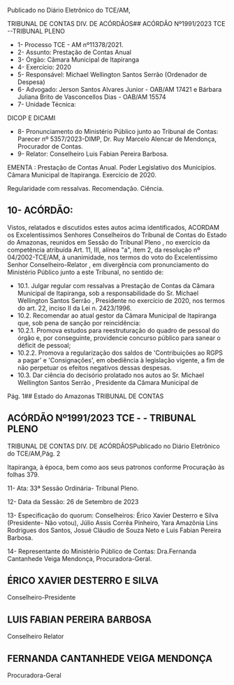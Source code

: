 Publicado  no  Diário  Eletrônico do TCE/AM,

TRIBUNAL DE CONTAS DIV. DE ACÓRDÃOS## ACÓRDÃO Nº1991/2023  TCE --TRIBUNAL PLENO

- 1- Processo TCE - AM nº11378/2021.
- 2- Assunto: Prestação de Contas Anual
- 3- Órgão: Câmara Municipal de Itapiranga
- 4- Exercício: 2020
- 5- Responsável: Michael Wellington Santos Serrão (Ordenador de Despesa)
- 6- Advogado: Jerson Santos Alvares Junior - OAB/AM 17421 e Bárbara Juliana Brito de Vasconcellos Dias -  OAB/AM 15574
- 7- Unidade Técnica:

DICOP E DICAMI

- 8- Pronunciamento  do  Ministério  Público  junto  ao  Tribunal  de  Contas: Parecer  nº 5357/2023-DIMP, Dr. Ruy Marcelo Alencar de Mendonça, Procurador de Contas.
- 9- Relator: Conselheiro Luis Fabian Pereira Barbosa.

EMENTA : Prestação de Contas Anual. Poder Legislativo  dos  Municípios.  Câmara  Municipal  de Itapiranga. Exercício de 2020.

Regularidade com ressalvas. Recomendação. Ciência.

## 10-  ACÓRDÃO:

Vistos, relatados e discutidos estes autos acima identificados, ACORDAM os Excelentíssimos Senhores Conselheiros do Tribunal de Contas do Estado do Amazonas, reunidos em Sessão do Tribunal Pleno , no exercício da competência atribuída Art. 11, III, alínea "a", item 2, da resolução nº 04/2002-TCE/AM, à unanimidade, nos termos do voto do Excelentíssimo Senhor Conselheiro-Relator , em divergência com pronunciamento do Ministério Público junto a este Tribunal, no sentido de:

- 10.1. Julgar  regular  com  ressalvas a  Prestação  de  Contas da  Câmara Municipal de Itapiranga, sob a responsabilidade do Sr. Michael Wellington  Santos  Serrão , Presidente  no  exercício  de  2020,  nos termos do art. 22, inciso II da Lei n. 2423/1996.
- 10.2. Recomendar ao  atual  gestor  da  Câmara  Municipal  de  Itapiranga  que, sob pena de sanção por reincidência:
- 10.2.1.  Promova estudos para reestruturação do quadro de pessoal do órgão e, por conseguinte, providencie concurso público para sanear o déficit de pessoal;
- 10.2.2.  Promova a regularização dos saldos de 'Contribuições ao RGPS  a pagar' e 'Consignações', em obediência à legislação vigente, a fim de não perpetuar os efeitos negativos dessas despesas.
- 10.3. Dar ciência do decisório prolatado nos autos ao Sr. Michael Wellington Santos Serrão , Presidente da Câmara Municipal de

Pág. 1## Estado do Amazonas TRIBUNAL DE CONTAS

## ACÓRDÃO Nº1991/2023  TCE - - TRIBUNAL PLENO

TRIBUNAL DE CONTAS DIV. DE ACÓRDÃOSPublicado  no  Diário  Eletrônico do TCE/AM,Pág. 2

Itapiranga, à época, bem como aos seus patronos conforme Procuração às folhas 379.

11-  Ata: 33ª Sessão Ordinária- Tribunal Pleno.

12-  Data da Sessão: 26 de Setembro de 2023

13-  Especificação do quorum: Conselheiros: Érico Xavier Desterro e Silva (Presidente- Não votou), Júlio Assis Corrêa Pinheiro, Yara Amazônia Lins Rodrigues dos Santos, Josué Cláudio de Souza Neto e Luis Fabian Pereira Barbosa.

14-  Representante do Ministério Público de Contas: Dra.Fernanda Cantanhede Veiga Mendonça, Procuradora-Geral.

## ÉRICO XAVIER DESTERRO E SILVA

Conselheiro-Presidente

## LUIS FABIAN PEREIRA BARBOSA

Conselheiro Relator

## FERNANDA CANTANHEDE VEIGA MENDONÇA

Procuradora-Geral